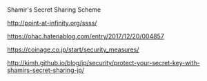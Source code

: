 # 

Shamir's Secret Sharing Scheme

http://point-at-infinity.org/ssss/

https://ohac.hatenablog.com/entry/2017/12/20/004857


https://coinage.co.jp/start/security_measures/

http://kimh.github.io/blog/jp/security/protect-your-secret-key-with-shamirs-secret-sharing-jp/

